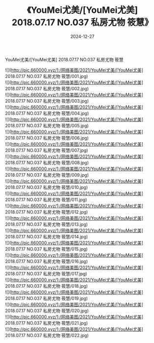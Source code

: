 ﻿---
layout: post
title:  《YouMei尤美/[YouMei尤美] 2018.07.17 NO.037 私房尤物 筱慧》
date:   2024-12-27
img: http://pic.660000.xyz/1:/网络美图/2021/YouMei尤美/[YouMei尤美] 2018.07.17 NO.037 私房尤物 筱慧/000.jpg
categories: [美女, 清纯, 唯美]
---

YouMei尤美/[YouMei尤美] 2018.07.17 NO.037 私房尤物 筱慧

 ![](http://pic.660000.xyz/1:/网络美图/2021/YouMei尤美/[YouMei尤美] 2018.07.17 NO.037 私房尤物 筱慧/001.jpg) <br>![](http://pic.660000.xyz/1:/网络美图/2021/YouMei尤美/[YouMei尤美] 2018.07.17 NO.037 私房尤物 筱慧/002.jpg) <br>![](http://pic.660000.xyz/1:/网络美图/2021/YouMei尤美/[YouMei尤美] 2018.07.17 NO.037 私房尤物 筱慧/003.jpg) <br>![](http://pic.660000.xyz/1:/网络美图/2021/YouMei尤美/[YouMei尤美] 2018.07.17 NO.037 私房尤物 筱慧/004.jpg) <br>![](http://pic.660000.xyz/1:/网络美图/2021/YouMei尤美/[YouMei尤美] 2018.07.17 NO.037 私房尤物 筱慧/005.jpg) <br>![](http://pic.660000.xyz/1:/网络美图/2021/YouMei尤美/[YouMei尤美] 2018.07.17 NO.037 私房尤物 筱慧/006.jpg) <br>![](http://pic.660000.xyz/1:/网络美图/2021/YouMei尤美/[YouMei尤美] 2018.07.17 NO.037 私房尤物 筱慧/007.jpg) <br>![](http://pic.660000.xyz/1:/网络美图/2021/YouMei尤美/[YouMei尤美] 2018.07.17 NO.037 私房尤物 筱慧/008.jpg) <br>![](http://pic.660000.xyz/1:/网络美图/2021/YouMei尤美/[YouMei尤美] 2018.07.17 NO.037 私房尤物 筱慧/009.jpg) <br>![](http://pic.660000.xyz/1:/网络美图/2021/YouMei尤美/[YouMei尤美] 2018.07.17 NO.037 私房尤物 筱慧/010.jpg) <br>![](http://pic.660000.xyz/1:/网络美图/2021/YouMei尤美/[YouMei尤美] 2018.07.17 NO.037 私房尤物 筱慧/011.jpg) <br>![](http://pic.660000.xyz/1:/网络美图/2021/YouMei尤美/[YouMei尤美] 2018.07.17 NO.037 私房尤物 筱慧/012.jpg) <br>![](http://pic.660000.xyz/1:/网络美图/2021/YouMei尤美/[YouMei尤美] 2018.07.17 NO.037 私房尤物 筱慧/013.jpg) <br>![](http://pic.660000.xyz/1:/网络美图/2021/YouMei尤美/[YouMei尤美] 2018.07.17 NO.037 私房尤物 筱慧/014.jpg) <br>![](http://pic.660000.xyz/1:/网络美图/2021/YouMei尤美/[YouMei尤美] 2018.07.17 NO.037 私房尤物 筱慧/015.jpg) <br>![](http://pic.660000.xyz/1:/网络美图/2021/YouMei尤美/[YouMei尤美] 2018.07.17 NO.037 私房尤物 筱慧/016.jpg) <br>![](http://pic.660000.xyz/1:/网络美图/2021/YouMei尤美/[YouMei尤美] 2018.07.17 NO.037 私房尤物 筱慧/017.jpg) <br>![](http://pic.660000.xyz/1:/网络美图/2021/YouMei尤美/[YouMei尤美] 2018.07.17 NO.037 私房尤物 筱慧/018.jpg) <br>![](http://pic.660000.xyz/1:/网络美图/2021/YouMei尤美/[YouMei尤美] 2018.07.17 NO.037 私房尤物 筱慧/019.jpg) <br>![](http://pic.660000.xyz/1:/网络美图/2021/YouMei尤美/[YouMei尤美] 2018.07.17 NO.037 私房尤物 筱慧/020.jpg) <br>![](http://pic.660000.xyz/1:/网络美图/2021/YouMei尤美/[YouMei尤美] 2018.07.17 NO.037 私房尤物 筱慧/021.jpg) <br>![](http://pic.660000.xyz/1:/网络美图/2021/YouMei尤美/[YouMei尤美] 2018.07.17 NO.037 私房尤物 筱慧/022.jpg) <br>